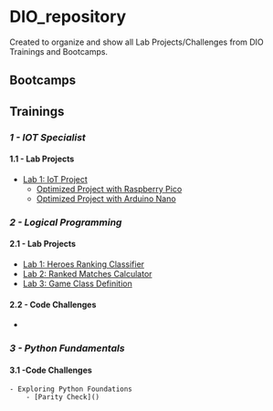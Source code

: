# DIO_repository

Created to organize and show all Lab Projects/Challenges from DIO Trainings and Bootcamps.
## Bootcamps
## Trainings
### ***1 - IOT Specialist***
#### 1.1 - Lab Projects

- [Lab 1: IoT Project](https://github.com/ronaldo-camilo/DIO_repository/tree/main/Training/IOT%20Specialist/LabProjects)
	- [Optimized Project with Raspberry Pico]()
	- [Optimized Project with Arduino Nano]()

### ***2 - Logical Programming***
#### 2.1 - Lab Projects
- [Lab 1: Heroes Ranking Classifier](https://github.com/ronaldo-camilo/DIO_repository/tree/b9336658053dd244e3331855144c80ec68903035/Training/Logical%20Programming/LabProjects/LabProject01)
- [Lab 2: Ranked Matches Calculator](https://github.com/ronaldo-camilo/DIO_repository/tree/b9336658053dd244e3331855144c80ec68903035/Training/Logical%20Programming/LabProjects/LabProject02)
- [Lab 3: Game Class Definition](https://github.com/ronaldo-camilo/DIO_repository/tree/b9336658053dd244e3331855144c80ec68903035/Training/Logical%20Programming/LabProjects/LabProject03)

#### 2.2 - Code Challenges
- []()

### ***3 - Python Fundamentals***
#### 3.1 -Code Challenges
    - Exploring Python Foundations
        - [Parity Check]()

